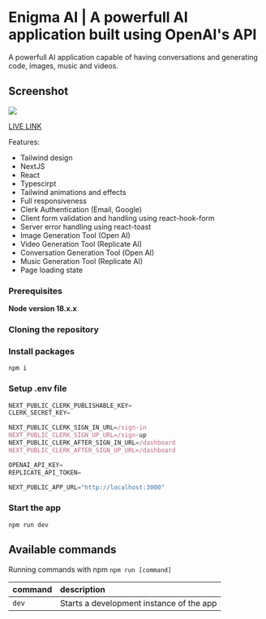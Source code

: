 # Enigma AI | A powerfull AI application built using OpenAI's API

A powerfull AI application capable of having conversations and generating code, images, music and videos.

## Screenshot
<img src="./public/assets/website-screenshot.png" />

[LIVE LINK](https://enigma-ai.vercel.app)

Features:

- Tailwind design
- NextJS
- React
- Typescirpt
- Tailwind animations and effects
- Full responsiveness
- Clerk Authentication (Email, Google)
- Client form validation and handling using react-hook-form
- Server error handling using react-toast
- Image Generation Tool (Open AI)
- Video Generation Tool (Replicate AI)
- Conversation Generation Tool (Open AI)
- Music Generation Tool (Replicate AI)
- Page loading state

### Prerequisites

**Node version 18.x.x**

### Cloning the repository


### Install packages

```shell
npm i
```

### Setup .env file


```js
NEXT_PUBLIC_CLERK_PUBLISHABLE_KEY=
CLERK_SECRET_KEY=

NEXT_PUBLIC_CLERK_SIGN_IN_URL=/sign-in
NEXT_PUBLIC_CLERK_SIGN_UP_URL=/sign-up
NEXT_PUBLIC_CLERK_AFTER_SIGN_IN_URL=/dashboard
NEXT_PUBLIC_CLERK_AFTER_SIGN_UP_URL=/dashboard

OPENAI_API_KEY=
REPLICATE_API_TOKEN=

NEXT_PUBLIC_APP_URL="http://localhost:3000"

```
### Start the app

```shell
npm run dev
```

## Available commands

Running commands with npm `npm run [command]`

| command         | description                              |
| :-------------- | :--------------------------------------- |
| `dev`           | Starts a development instance of the app |